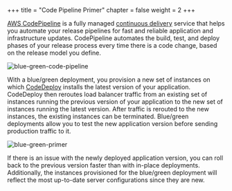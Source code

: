 +++
title = "Code Pipeline Primer"
chapter = false
weight = 2
+++

[AWS CodePipeline](https://aws.amazon.com/codepipeline/) is a fully managed [continuous delivery](https://aws.amazon.com/devops/continuous-delivery/) service that helps you automate your release pipelines for fast and reliable application and infrastructure updates. CodePipeline automates the build, test, and deploy phases of your release process every time there is a code change, based on the release model you define.

![blue-green-code-pipeline](/images/blue-green-code-pipeline.png)

With a blue/green deployment, you provision a new set of instances on which [CodeDeploy](https://aws.amazon.com/codedeploy) installs the latest version of your application. CodeDeploy then reroutes load balancer traffic from an existing set of instances running the previous version of your application to the new set of instances running the latest version. After traffic is rerouted to the new instances, the existing instances can be terminated. Blue/green deployments allow you to test the new application version before sending production traffic to it. 

![blue-green-primer](/images/blue-green-primer.png)


If there is an issue with the newly deployed application version, you can roll back to the previous version faster than with in-place deployments. Additionally, the instances provisioned for the blue/green deployment will reflect the most up-to-date server configurations since they are new.

